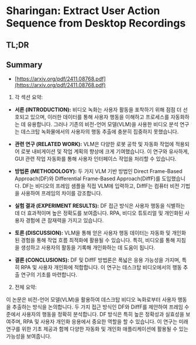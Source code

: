 # Sharingan: Extract User Action Sequence from Desktop Recordings
## TL;DR
## Summary
- [https://arxiv.org/pdf/2411.08768.pdf](https://arxiv.org/pdf/2411.08768.pdf)

1. 각 섹션 요약:

- **서론 (INTRODUCTION):**
  비디오 녹화는 사용자 활동을 포착하기 위해 점점 더 선호되고 있으며, 이러한 데이터를 통해 사용자 행동을 이해하고 프로세스를 자동화하는 데 유용합니다. 그러나 기존의 비전-언어 모델(VLM)을 사용한 비디오 분석 연구는 데스크탑 녹화물에서의 사용자의 행동 추출에 충분히 집중하지 못했습니다.

- **관련 연구 (RELATED WORK):**
  VLM은 다양한 로봇 공학 및 자동화 작업에 적용되어 로봇 내비게이션 및 작업 계획의 향상에 크게 기여했습니다. 이 연구와 유사하게, GUI 관련 작업 자동화를 통해 사용자 인터페이스 작업을 처리할 수 있습니다.

- **방법론 (METHODOLOGY):**
  두 가지 VLM 기반 방법인 Direct Frame-Based Approach(DF)와 Differential Frame-Based Approach(DiffF)를 도입했습니다. DF는 비디오의 프레임 샘플을 직접 VLM에 입력하고, DiffF는 컴퓨터 비전 기법을 사용하여 프레임의 차이를 강조합니다.

- **실험 결과 (EXPERIMENT RESULTS):**
  DF 접근 방식은 사용자 행동을 식별하는 데 더 효과적이며 높은 정확도를 보여줍니다. RPA, 비디오 튜토리얼 및 개인화된 사용자 경험에 큰 잠재력을 가지고 있습니다.

- **토론 (DISCUSSION):**
  VLM을 통해 얻은 사용자 행동 데이터는 자동화 및 개인화된 경험을 통해 작업 흐름 최적화에 활용될 수 있습니다. 특히, 비디오를 통해 지침을 생성하고 사용자의 활동을 기록해 개인화하는 데 도움이 됩니다.

- **결론 (CONCLUSIONS):**
  DF 및 DiffF 방법론은 폭넓은 응용 가능성을 가지며, 특히 RPA 및 사용자 개인화에 적합합니다. 이 연구는 데스크탑 비디오에서의 행동 추출 연구의 기초를 마련합니다.

2. 전체 요약:

이 논문은 비전-언어 모델(VLM)을 활용하여 데스크탑 비디오 녹화로부터 사용자 행동을 추출하는 방식을 논의합니다. 두 가지 접근 방식인 DF와 DiffF를 제안하여 프레임 수준에서 사용자의 행동을 정확히 분석합니다. DF 방식은 특히 높은 정확성과 실효성을 보여주며, RPA 및 사용자 개인화 응용에서 중요한 역할을 할 수 있습니다. 이 연구는 미래 연구를 위한 기초 제공과 함께 다양한 자동화 및 개인화 애플리케이션에 활용될 수 있는 가능성을 보여줍니다.